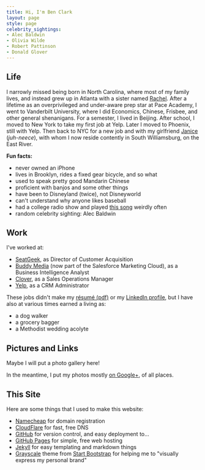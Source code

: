 ```yaml
---
title: Hi, I'm Ben Clark
layout: page
style: page
celebrity_sightings:
- Alec Baldwin
- Olivia Wilde
- Robert Pattinson
- Donald Glover
---
```


## Life

I narrowly missed being born in North Carolina, where most of my family lives, and instead grew up in Atlanta with a sister named [Rachel](https://www.facebook.com/profile.php?id=2717269). After a lifetime as an overprivileged and under-aware prep star at Pace Academy, I went to Vanderbilt University, where I did Economics, Chinese, Frisbee, and other general shenanigans. For a semester, I lived in Beijing. After school, I moved to New York to take my first job at Yelp. Later I moved to Phoenix, still with Yelp. Then back to NYC for a new job and with my girlfriend [Janice](https://www.facebook.com/janice.bacuetes) (*juh-neece*), with whom I now reside contently in South Williamsburg, on the East River.

**Fun facts:**

* never owned an iPhone
* lives in Brooklyn, rides a fixed gear bicycle, and so what
* used to speak pretty good Mandarin Chinese
* proficient with banjos and some other things
* have been to Disneyland (twice), not Disneyworld
* can't understand why anyone likes baseball
* had a college radio show and played [this song](https://www.youtube.com/watch?v=U55hXetSKSQ) weirdly often
* random celebrity sighting: <span id="celeb_sighting">Alec Baldwin</span>

<script type="text/javascript">

  var celeb_sightings = [
    'Alec Baldwin',
    'Olivia Wilde',
    'Robert Pattinson',
    'Donald Glover',
    'James Murphy',
    'Samira Wiley'
  ];
  var rand_celeb_sighting = celeb_sightings[Math.floor(Math.random() * celeb_sightings.length)];
  document.getElementById("celeb_sighting").innerHTML = rand_celeb_sighting;

</script>

## Work

I've worked at:

* [SeatGeek](https://seatgeek.com/), as Director of Customer Acquisition
* [Buddy Media](http://www.exacttarget.com/products/social-media-marketing/buddy-media) (now part of the Salesforce Marketing Cloud), as a Business Intelligence Analyst
* [Clover](https://www.clover.com/), as a Sales Operations Manager
* [Yelp](http://www.yelp.com/nyc), as a CRM Administrator

These jobs didn't make my [résumé (pdf)]() or my [LinkedIn profile](https://www.linkedin.com/in/clarkbk), but I have also at various times earned a living as:

* a dog walker
* a grocery bagger
* a Methodist wedding acolyte

## Pictures and Links

Maybe I will put a photo gallery here!

In the meantime, I put my photos mostly [on Google+](https://plus.google.com/photos/101356415299525876294/albums), of all places.

## This Site

Here are some things that I used to make this website:

* [Namecheap](https://www.namecheap.com) for domain registration
* [CloudFlare](https://www.cloudflare.com) for fast, free DNS
* [GitHub](https://github.com/clarkbk/clarkbk.github.io) for version control, and easy deployment to…
* [GitHub Pages](https://pages.github.com/) for simple, free web hosting
* [Jekyll](https://github.com/jekyll/jekyll) for easy templating and markdown things
* [Grayscale](http://startbootstrap.com/template-overviews/grayscale/) theme from [Start Bootstrap](http://startbootstrap.com/) for helping me to "visually express my personal brand"
